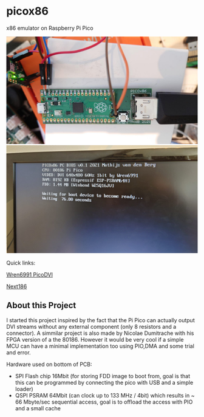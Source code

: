 # picox86
x86 emulator on Raspberry Pi Pico

![](img/picox86pcb.jpg)
![](img/picox86screen.jpg)


Quick links:

[Wren6991 PicoDVI](https://github.com/Wren6991/PicoDVI)

[Next186](https://opencores.org/projects/next186_soc_pc/)

About this Project
-----------------

I started this project inspired by the fact that the Pi Pico can actually output DVI streams without any external component (only 8 resistors and a connector).
A simmilar project is also made by Nicolae Dumitrache with his FPGA version of a the 80186. However it would be very cool if a simple MCU can have a minimal implementation too using PIO,DMA and some trial and error.

Hardware used on bottom of PCB:

- SPI Flash chip 16Mbit (for storing FDD image to boot from, goal is that this can be programmed by connecting the pico with USB and a simple loader)
- QSPI PSRAM 64Mbit (can clock up to 133 MHz / 4bit) which results in ~ 66 Mbyte/sec sequential access, goal is to offload the access with PIO and a small cache


